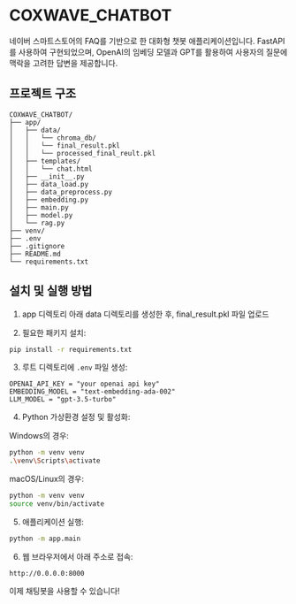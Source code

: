# COXWAVE_CHATBOT

네이버 스마트스토어의 FAQ를 기반으로 한 대화형 챗봇 애플리케이션입니다. 
FastAPI를 사용하여 구현되었으며, OpenAI의 임베딩 모델과 GPT를 활용하여 사용자의 질문에 맥락을 고려한 답변을 제공합니다.


## 프로젝트 구조

```
COXWAVE_CHATBOT/
├── app/
│   ├── data/
│   │   └── chroma_db/
│   │   └── final_result.pkl
│   │   └── processed_final_reult.pkl
│   ├── templates/
│   │   └── chat.html
│   ├── __init__.py
│   ├── data_load.py
│   ├── data_preprocess.py
│   ├── embedding.py
│   ├── main.py
│   ├── model.py
│   └── rag.py
├── venv/
├── .env
├── .gitignore
├── README.md
└── requirements.txt
```

## 설치 및 실행 방법

1. app 디렉토리 아래 data 디렉토리를 생성한 후, final_result.pkl 파일 업로드


2. 필요한 패키지 설치:

```bash
pip install -r requirements.txt
```


3. 루트 디렉토리에 `.env` 파일 생성:
```plaintext
OPENAI_API_KEY = "your openai api key"
EMBEDDING_MODEL = "text-embedding-ada-002"
LLM_MODEL = "gpt-3.5-turbo"
```


4. Python 가상환경 설정 및 활성화:

Windows의 경우:
```bash
python -m venv venv
.\venv\Scripts\activate
```

macOS/Linux의 경우:
```bash
python -m venv venv
source venv/bin/activate
```

5. 애플리케이션 실행:
```bash
python -m app.main
```

6. 웹 브라우저에서 아래 주소로 접속:
```
http://0.0.0.0:8000
```

이제 채팅봇을 사용할 수 있습니다!
